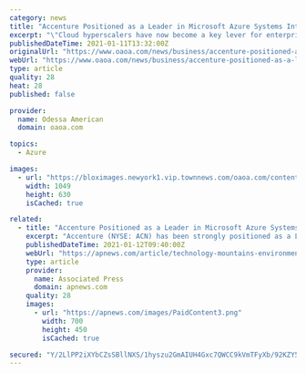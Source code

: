 ```yaml
---
category: news
title: "Accenture Positioned as a Leader in Microsoft Azure Systems Integrators by Everest Group"
excerpt: "\"Cloud hyperscalers have now become a key lever for enterprise digital transformation, with Microsoft Azure aggressively capturing market share in the public cloud space. System integrators are ..."
publishedDateTime: 2021-01-11T13:32:00Z
originalUrl: "https://www.oaoa.com/news/business/accenture-positioned-as-a-leader-in-microsoft-azure-systems-integrators-by-everest-group/article_d77a3542-5392-5575-93b8-6f077469dfbc.html"
webUrl: "https://www.oaoa.com/news/business/accenture-positioned-as-a-leader-in-microsoft-azure-systems-integrators-by-everest-group/article_d77a3542-5392-5575-93b8-6f077469dfbc.html"
type: article
quality: 28
heat: 28
published: false

provider:
  name: Odessa American
  domain: oaoa.com

topics:
  - Azure

images:
  - url: "https://bloximages.newyork1.vip.townnews.com/oaoa.com/content/tncms/assets/v3/editorial/b/28/b2839f12-e601-568c-b117-edf204999d5a/5ffc5008cedac.image.jpg?resize=1049%2C630"
    width: 1049
    height: 630
    isCached: true

related:
  - title: "Accenture Positioned as a Leader in Microsoft Azure Systems Integrators by Everest Group"
    excerpt: "Accenture (NYSE: ACN) has been strongly positioned as a Leader in both Market Impact and Vision & Capability in the inaugural Everest Group PEAK Matrix ® for System Integrator (SI) Capabilities on Microsoft Azure Services,"
    publishedDateTime: 2021-01-12T09:40:00Z
    webUrl: "https://apnews.com/article/technology-mountains-environment-and-nature-cloud-computing-computing-and-information-technology-1a37195da6d3407495b9d0394fc553b4"
    type: article
    provider:
      name: Associated Press
      domain: apnews.com
    quality: 28
    images:
      - url: "https://apnews.com/images/PaidContent3.png"
        width: 700
        height: 450
        isCached: true

secured: "Y/2LlPP2iXYbCZsSBllNXS/1hyszu2GmAIUH4Gxc7QWCC9kVmTFyXb/92KZY5CA5heAgoSXzrLybjA2BuYMup1wtR7FxUmp2Mdd2W+xF3s0EjNxw305nr1qMZUSx/0ki5PmugIRKDB0M4+8y24wURNbWdec9g855pH0HppC76P78jvXrVOjD27ZYMXUGAqI5sjOuHYvtkyx6/N+73swZ7zCpZHq3oBlhdKG+z+YciTQ9bLoLiDH+8km/VSxOng5J4/Yw9LkRAjArOVnvqsRt3+oh9O2oWKhHlRMTQamoTPH48QakoNE+cCMHKGR1Bec6CLIj/0C0yH/L9Th6OtZ8LDiC79I/QMI1bdtDjL51lnQ=;hXwdPo/zGR6aHH6QVPRS4Q=="
---
```


